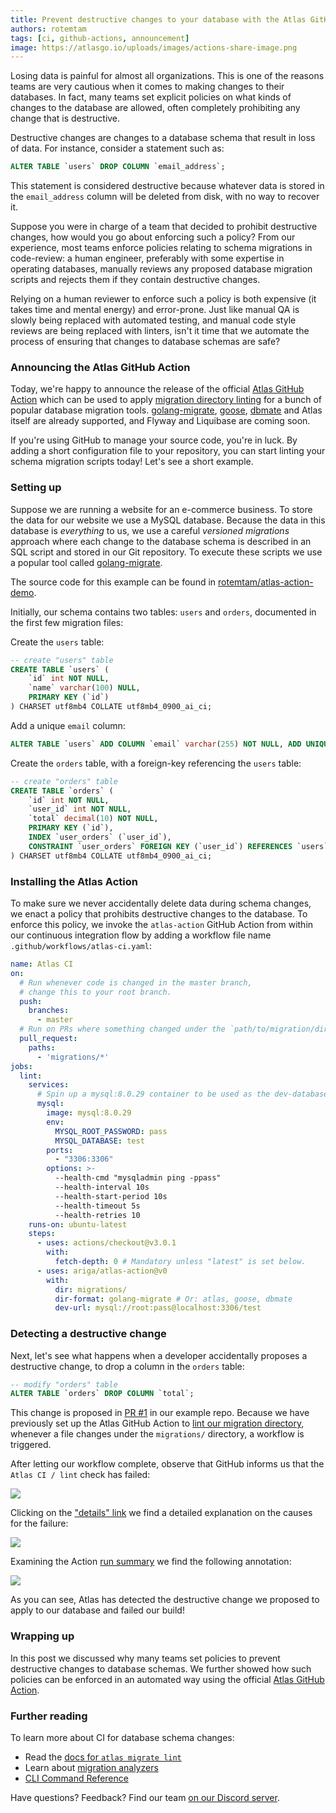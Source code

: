 ```yaml
---
title: Prevent destructive changes to your database with the Atlas GitHub Action
authors: rotemtam
tags: [ci, github-actions, announcement]
image: https://atlasgo.io/uploads/images/actions-share-image.png
---
```


Losing data is painful for almost all organizations. This is one of the reasons teams are very
cautious when it comes to making changes to their databases. In fact, many teams set explicit
policies on what kinds of changes to the database are allowed, often completely prohibiting
any change that is destructive.

Destructive changes are changes to a database schema that result in loss of data. For instance,
consider a statement such as:

```sql
ALTER TABLE `users` DROP COLUMN `email_address`;
```

This statement is considered destructive because whatever data is stored in the `email_address`
column will be deleted from disk, with no way to recover it.

Suppose you were in charge of a team that decided to prohibit destructive changes,
how would you go about enforcing such a policy? From our experience, most teams enforce
policies relating to schema migrations in code-review: a human engineer, preferably with
some expertise in operating databases, manually reviews any proposed database migration
scripts and rejects them if they contain destructive changes.

Relying on a human reviewer to enforce such a policy is both expensive (it takes time and mental energy)
and error-prone. Just like manual QA is slowly being replaced with automated testing, and manual
code style reviews are being replaced with linters, isn't it time that we automate the process
of ensuring that changes to database schemas are safe?

### Announcing the Atlas GitHub Action

Today, we're happy to announce the release of the official [Atlas GitHub Action](https://github.com/anthony-bible/atlas-action)
which can be used to apply [migration directory linting](2022-07-14-announcing-atlas-lint.md) for a bunch of popular
database migration tools. [golang-migrate](https://github.com/golang-migrate/migrate),
[goose](https://github.com/pressly/goose), [dbmate](https://github.com/amacneil/dbmate) and Atlas itself are already supported,
and Flyway and Liquibase are coming soon.

If you're using GitHub to manage your source code, you're in luck. By adding a short configuration
file to your repository, you can start linting your schema migration scripts today! Let's see a
short example.

### Setting up

Suppose we are running a website for an e-commerce business. To store the data for our website
we use a MySQL database. Because the data in this database is _everything_ to us, we use
a careful _versioned migrations_ approach where each change to the database schema is
described in an SQL script and stored in our Git repository. To execute these scripts we use
a popular tool called [golang-migrate](https://github.com/golang-migrate/migrate).

The source code for this example can be found in [rotemtam/atlas-action-demo](https://github.com/rotemtam/atlas-action-demo).

Initially, our schema contains two tables: `users` and `orders`, documented in the first few migration files:

Create the `users` table:
```sql title=migrations/20220819060736.up.sql
-- create "users" table
CREATE TABLE `users` (
    `id` int NOT NULL,
    `name` varchar(100) NULL,
    PRIMARY KEY (`id`)
) CHARSET utf8mb4 COLLATE utf8mb4_0900_ai_ci;
```

Add a unique `email` column:
```sql title=migrations/20220819061056.up.sql
ALTER TABLE `users` ADD COLUMN `email` varchar(255) NOT NULL, ADD UNIQUE INDEX `email_unique` (`email`);
```

Create the `orders` table, with a foreign-key referencing the `users` table:
```sql title=migrations/20220819075145.up.sql
-- create "orders" table
CREATE TABLE `orders` (
    `id` int NOT NULL,
    `user_id` int NOT NULL,
    `total` decimal(10) NOT NULL,
    PRIMARY KEY (`id`),
    INDEX `user_orders` (`user_id`),
    CONSTRAINT `user_orders` FOREIGN KEY (`user_id`) REFERENCES `users` (`id`) ON UPDATE NO ACTION ON DELETE NO ACTION
) CHARSET utf8mb4 COLLATE utf8mb4_0900_ai_ci;
```

### Installing the Atlas Action

To make sure we never accidentally delete data during schema changes, we enact a policy that prohibits
destructive changes to the database. To enforce this policy, we invoke the `atlas-action` GitHub Action
from within our continuous integration flow by adding a workflow file name `.github/workflows/atlas-ci.yaml`:

```yaml title=.github/workflows/atlas-ci.yaml
name: Atlas CI
on:
  # Run whenever code is changed in the master branch,
  # change this to your root branch.
  push:
    branches:
      - master
  # Run on PRs where something changed under the `path/to/migration/dir/` directory.
  pull_request:
    paths:
      - 'migrations/*'
jobs:
  lint:
    services:
      # Spin up a mysql:8.0.29 container to be used as the dev-database for analysis.
      mysql:
        image: mysql:8.0.29
        env:
          MYSQL_ROOT_PASSWORD: pass
          MYSQL_DATABASE: test
        ports:
          - "3306:3306"
        options: >-
          --health-cmd "mysqladmin ping -ppass"
          --health-interval 10s
          --health-start-period 10s
          --health-timeout 5s
          --health-retries 10
    runs-on: ubuntu-latest
    steps:
      - uses: actions/checkout@v3.0.1
        with:
          fetch-depth: 0 # Mandatory unless "latest" is set below.
      - uses: ariga/atlas-action@v0
        with:
          dir: migrations/
          dir-format: golang-migrate # Or: atlas, goose, dbmate
          dev-url: mysql://root:pass@localhost:3306/test
```

### Detecting a destructive change

Next, let's see what happens when a developer accidentally proposes a destructive change,
to drop a column in the `orders` table:

```sql title=migrations/20220819081116.up.sql
-- modify "orders" table
ALTER TABLE `orders` DROP COLUMN `total`;
```

This change is proposed in [PR #1](https://github.com/rotemtam/atlas-action-demo/pull/1/files)
in our example repo. Because we have previously set up the Atlas GitHub Action to
[lint our migration directory](https://github.com/rotemtam/atlas-action-demo/blob/master/.github/workflows/atlas-ci.yaml),
whenever a file changes under the `migrations/` directory, a workflow is triggered.

After letting our workflow complete, observe that GitHub informs us that the `Atlas CI / lint`
check has failed:

![](https://atlasgo.io/uploads/images/workflow-summary-01.png)

Clicking on the ["details" link](https://github.com/rotemtam/atlas-action-demo/runs/7960178186?check_suite_focus=true) we find a detailed explanation on the causes for
the failure:

![](https://atlasgo.io/uploads/images/workflow-summary-02.png)

Examining the Action [run summary](https://github.com/rotemtam/atlas-action-demo/actions/runs/2906742450) we find the following annotation:

![](https://atlasgo.io/uploads/images/workflow-summary-03.png)

As you can see, Atlas has detected the destructive change we proposed to apply 
to our database and failed our build!

### Wrapping up

In this post we discussed why many teams set policies to prevent destructive
changes to database schemas. We further showed how such policies can be enforced
in an automated way using the official [Atlas GitHub Action](https://atlasgo.io/integrations/github-actions).


### Further reading

To learn more about CI for database schema changes:
* Read the [docs for `atlas migrate lint`](/versioned/lint)
* Learn about [migration analyzers](/lint/analyzers)
* [CLI Command Reference](/cli-reference#atlas-migrate-lint)

Have questions? Feedback? Find our team [on our Discord server](https://discord.gg/zZ6sWVg6NT).
